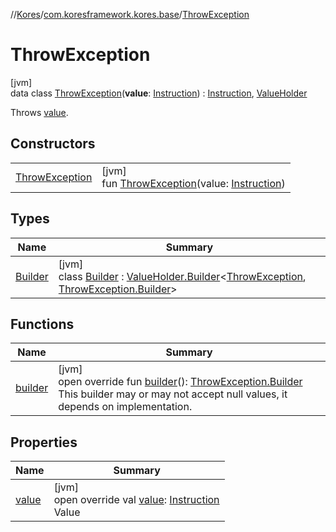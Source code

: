 //[Kores](../../../index.md)/[com.koresframework.kores.base](../index.md)/[ThrowException](index.md)

# ThrowException

[jvm]\
data class [ThrowException](index.md)(**value**: [Instruction](../../com.koresframework.kores/-instruction/index.md)) : [Instruction](../../com.koresframework.kores/-instruction/index.md), [ValueHolder](../-value-holder/index.md)

Throws [value](value.md).

## Constructors

| | |
|---|---|
| [ThrowException](-throw-exception.md) | [jvm]<br>fun [ThrowException](-throw-exception.md)(value: [Instruction](../../com.koresframework.kores/-instruction/index.md)) |

## Types

| Name | Summary |
|---|---|
| [Builder](-builder/index.md) | [jvm]<br>class [Builder](-builder/index.md) : [ValueHolder.Builder](../-value-holder/-builder/index.md)<[ThrowException](index.md), [ThrowException.Builder](-builder/index.md)> |

## Functions

| Name | Summary |
|---|---|
| [builder](builder.md) | [jvm]<br>open override fun [builder](builder.md)(): [ThrowException.Builder](-builder/index.md)<br>This builder may or may not accept null values, it depends on implementation. |

## Properties

| Name | Summary |
|---|---|
| [value](value.md) | [jvm]<br>open override val [value](value.md): [Instruction](../../com.koresframework.kores/-instruction/index.md)<br>Value |
